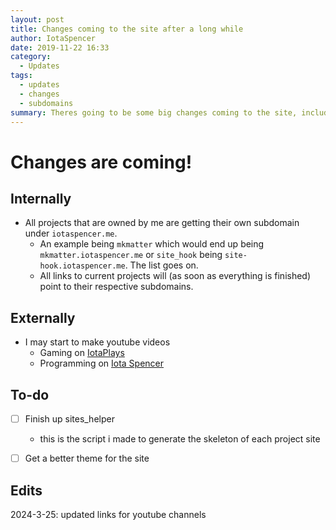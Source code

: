```yaml
---
layout: post
title: Changes coming to the site after a long while
author: IotaSpencer
date: 2019-11-22 16:33
category:
  - Updates
tags:
  - updates
  - changes
  - subdomains
summary: Theres going to be some big changes coming to the site, including subdomains for projects, and other similar things, guides that were with projects will be moved over to their own subdomains.
---
```

# Changes are coming!

## Internally

* All projects that are owned by me are getting their own subdomain under `iotaspencer.me`.  
  * An example being `mkmatter` which would end up being `mkmatter.iotaspencer.me` or `site_hook` being `site-hook.iotaspencer.me`. The list goes on.
  * All links to current projects will (as soon as everything is finished) point to their respective subdomains.

## Externally

* I may start to make youtube videos
  * Gaming on [IotaPlays](https://www.youtube.com/@iotaplays) 
  * Programming on [Iota Spencer](https://www.youtube.com/@IotaSpencer)
## To-do

  - [ ] Finish up sites_helper
    - this is the script i made to generate the skeleton of each project site
  - [ ] Get a better theme for the site


## Edits

2024-3-25: updated links for youtube channels